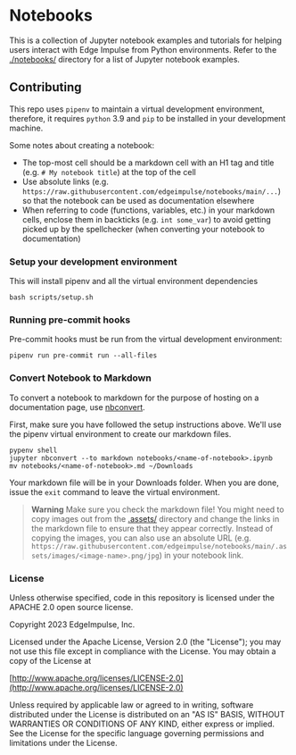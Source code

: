 # Notebooks

This is a collection of Jupyter notebook examples and tutorials for helping users interact with Edge Impulse from Python environments. Refer to the [./notebooks/](notebooks) directory for a list of Jupyter notebook examples.

## Contributing

This repo uses `pipenv` to maintain a virtual development environment, therefore, it requires `python` 3.9 and `pip` to be installed in your development machine.

Some notes about creating a notebook:
 * The top-most cell should be a markdown cell with an H1 tag and title (e.g. `# My notebook title`) at the top of the cell
 * Use absolute links (e.g. `https://raw.githubusercontent.com/edgeimpulse/notebooks/main/...`) so that the notebook can be used as documentation elsewhere
 * When referring to code (functions, variables, etc.) in your markdown cells, enclose them in backticks (e.g. `int some_var`) to avoid getting picked up by the spellchecker (when converting your notebook to documentation)

### Setup your development environment

This will install pipenv and all the virtual environment dependencies

```shell
bash scripts/setup.sh
```

### Running pre-commit hooks

Pre-commit hooks must be run from the virtual development environment:

```shell
pipenv run pre-commit run --all-files
```

### Convert Notebook to Markdown

To convert a notebook to markdown for the purpose of hosting on a documentation page, use [nbconvert](https://pypi.org/project/nbconvert/).

First, make sure you have followed the setup instructions above. We'll use the pipenv virtual environment to create our markdown files.

```shell
pypenv shell
jupyter nbconvert --to markdown notebooks/<name-of-notebook>.ipynb
mv notebooks/<name-of-notebook>.md ~/Downloads
```

Your markdown file will be in your Downloads folder. When you are done, issue the `exit` command to leave the virtual environment.

> **Warning**
> Make sure you check the markdown file! You might need to copy images out from the [.assets/](.assets) directory and change the links in the markdown file to ensure that they appear correctly. Instead of copying the images, you can also use an absolute URL (e.g. `https://raw.githubusercontent.com/edgeimpulse/notebooks/main/.assets/images/<image-name>.png/jpg`) in your notebook link.

### License

Unless otherwise specified, code in this repository is licensed under the APACHE 2.0 open source license.

Copyright 2023 EdgeImpulse, Inc.

Licensed under the Apache License, Version 2.0 (the "License");
you may not use this file except in compliance with the License.
You may obtain a copy of the License at

[http://www.apache.org/licenses/LICENSE-2.0](http://www.apache.org/licenses/LICENSE-2.0)

Unless required by applicable law or agreed to in writing, software
distributed under the License is distributed on an "AS IS" BASIS,
WITHOUT WARRANTIES OR CONDITIONS OF ANY KIND, either express or implied.
See the License for the specific language governing permissions and
limitations under the License.
